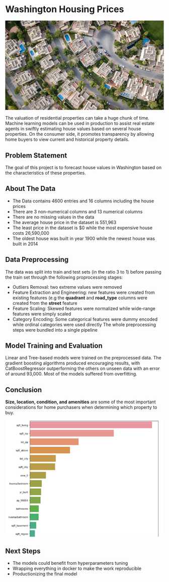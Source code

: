 # Washington Housing Prices

<p align='center'><img src='image/houses.jpg' alt='houses'/></p>
The valuation of residential properties can take a huge chunk of time. Machine learning models can be used in production to assist real estate agents in swiftly estimating house values based on several house properties. On the consumer side, it promotes transparency by allowing home buyers to view current and historical property details.

## Problem Statement
The goal of this project is to forecast house values in Washington based on the characteristics of these properties.

## About The Data
- The Data contains 4600 entries and 16 columns including the house prices
- There are 3 non-numerical columns and 13 numerical columns
- There are no missing values in the data
- The average house price in the dataset is 551,963
- The least price in the dataset is $0 while the most expensive house costs 26,590,000
- The oldest house was built in year 1900 while the newest house was built in 2014

## Data Preprocessing
The data was split into train and test sets (in the ratio 3 to 1) before passing the train set through the following proprocessing stages:
- Outliers Removal: two extreme values were removed
- Feature Extraction and Engineering: new features were created from existing features (e.g the **quadrant** and **road_type** columns were created from the **street** feature
- Feature Scaling: Skewed features were normalized while  wide-range features were simply scaled
- Category Encoding: Some categorical features were dummy encoded while ordinal categories were used directly
The whole preprocessing steps were bundled into a single pipeline

## Model Training and Evaluation
Linear and Tree-based models were trained on the preprocessed data. The gradient boosting algorithms produced encouraging results, with CatBoostRegressor outperforming the others on unseen data with an error of around 93,000. Most of the models suffered from overfitting.

## Conclusion
**Size, location, condition, and amenities** are some of the most important considerations for home purchasers when determining which property to buy.
<p align='center'><img src='image/top_features.png' alt='top_features'/></p>

## Next Steps
- The models could benefit from hyperparameters tuning
- Wrapping everything in docker to make the work reproducible
- Productionizing the final model
